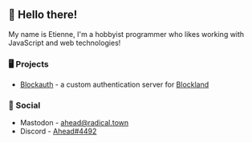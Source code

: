## 👋 Hello there! 
My name is Etienne, I'm a hobbyist programmer who likes working with JavaScript and web technologies!

### 🖥 Projects
* [Blockauth](https://blockauth.aheadbl.com) - a custom authentication server for [Blockland](https://blockland.us)

### 📶 Social
* Mastodon - [ahead@radical.town](https://radical.town/@ahead)
* Discord - [Ahead#4492](https://discord.com/users/113141460718616576)
